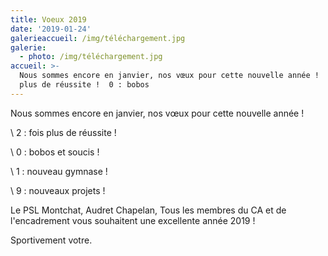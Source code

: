 ```yaml
---
title: Voeux 2019
date: '2019-01-24'
galerieaccueil: /img/téléchargement.jpg
galerie:
  - photo: /img/téléchargement.jpg
accueil: >-
  Nous sommes encore en janvier, nos vœux pour cette nouvelle année !   2 : fois
  plus de réussite !  0 : bobos
---
```

Nous sommes encore en janvier, nos vœux pour cette nouvelle année !



\    2 : fois plus de réussite !

\    0 : bobos et soucis ! 

\    1 : nouveau gymnase !

\    9 : nouveaux projets !



Le PSL Montchat, Audret Chapelan, Tous les membres du CA et de l'encadrement vous souhaitent une excellente année 2019 !



Sportivement votre.
